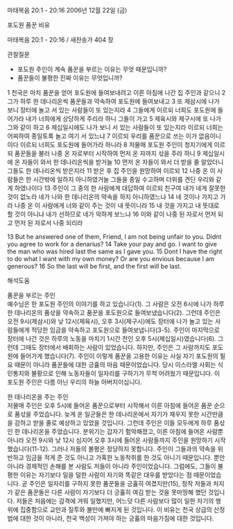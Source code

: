 마태복음 20:1 - 20:16 
2006년 12월 22일 (금)

포도원 품꾼 비유



마태복음 20:1 - 20:16 / 새찬송가 404 장


관찰질문
- 포도원 주인이 계속 품꾼을 부르는 이유는 무엇 때문입니까?
- 품꾼들이 불평한 진짜 이유는 무엇입니까?

1 천국은 마치 품꾼을 얻어 포도원에 들여보내려고 이른 아침에 나간 집 주인과 같으니 2 그가 하루 한 데나리온씩 품꾼들과 약속하여 포도원에 들여보내고 3 또 제삼시에 나가 보니 장터에 놀고 서 있는 사람들이 또 있는지라 4 그들에게 이르되 너희도 포도원에 들어가라 내가 너희에게 상당하게 주리라 하니 그들이 가고 5 제육시와 제구시에 또 나가 그와 같이 하고 6 제십일시에도 나가 보니 서 있는 사람들이 또 있는지라 이르되 너희는 어찌하여 종일토록 놀고 여기 서 있느냐 7 이르되 우리를 품꾼으로 쓰는 이가 없음이니이다 이르되 너희도 포도원에 들어가라 하니라 8 저물매 포도원 주인이 청지기에게 이르되 품꾼들을 불러 나중 온 자로부터 시작하여 먼저 온 자까지 삯을 주라 하니 9 제십일시에 온 자들이 와서 한 데나리온씩을 받거늘 10 먼저 온 자들이 와서 더 받을 줄 알았더니 그들도 한 데나리온씩 받은지라 11 받은 후 집 주인을 원망하여 이르되 12 나중 온 이 사람들은 한 시간밖에 일하지 아니하였거늘 그들을 종일 수고하며 더위를 견딘 우리와 같게 하였나이다 13 주인이 그 중의 한 사람에게 대답하여 이르되 친구여 내가 네게 잘못한 것이 없노라 네가 나와 한 데나리온의 약속을 하지 아니하였느냐 14 네 것이나 가지고 가라 나중 온 이 사람에게 너와 같이 주는 것이 내 뜻이니라 15 내 것을 가지고 내 뜻대로 할 것이 아니냐 내가 선하므로 네가 악하게 보느냐 16 이와 같이 나중 된 자로서 먼저 되고 먼저 된 자로서 나중 되리라  

13  But he answered one of them, Friend, I am not being unfair to you. Didnt you agree to work for a denarius? 14  Take your pay and go. I want to give the man who was hired last the same as I gave you. 15  Dont I have the right to do what I want with my own money? Or are you envious because I am generous? 16  So the last will be first, and the first will be last.

해석도움





품꾼을 부르는 주인  
예수님은 한 포도원 주인의 이야기를 하고 있습니다(1). 그 사람은 오전 6시에 나가 하루 한 데나리온의 품삯을 약속하고 품꾼을 포도원으로 들여보냈습니다(2). 그런데 주인은 오전 9시(제삼시)와 낮 12시(제육시), 오후 3시(제구시)에도 장터에 나가 놀고 있는 사람들에게 적당한 임금을 약속하고 포도원으로 들여보냅니다(3-5). 주인이 마지막으로 장터에 나간 것은 하루의 노동을 마치기 1시간 전인 오후 5시(제십일시)였습니다(6). 그런데 그때도 장터에서 배회하는 사람이 있었습니다. 하지만, 주인은 그 사람까지도 포도원에 들어가게 했습니다(7). 주인이 이렇게 품꾼을 고용한 이유는 사실 자기 포도원의 필요 때문이 아니라 품꾼들에 대한 긍휼의 마음 때문이었습니다. 당시 이스라엘 사회는 식민통치와 불황으로 인해 노동자들이 일자리를 구하기가 무척 어려웠기 때문입니다. 이 포도원 주인은 다름 아닌 우리의 하늘 아버지이십니다.  

한 데나리온을 주는 주인  
저물매 주인은 오후 5시에 들어온 품꾼으로부터 시작해서 이른 아침에 들어온 품꾼 순으로 품삯을 주었습니다. 늦게 온 일군들은 한 데나리온에서 자기가 채우지 못한 시간만큼을 감하고 받을 줄로 예상하고 있었을 것입니다. 그런데 주인은 이들 모두에게 하루 품삯인 한 데나리온을 주었습니다. 분위기는 갑자기 험악해졌고, 이른 아침에 들어온 사람뿐 아니라 오전 9시와 낮 12시 심지어 오후 3시에 들어온 사람들까지 주인을 원망하기 시작했습니다(11-12). 그러나 저들의 불평은 정당하지 못합니다. 주인이 그들과의 약속을 위반하고 임금을 적게 준 것도 아니고 가혹한 노동착취를 한 것도 아니기 때문입니다. 뿐만 아니라 경제적인 손해를 본 사람도 저들이 아니라 주인이었습니다. 그럼에도, 그들이 불평한 이유는 자기보다 일을 덜한 사람이 자기와 똑같은 대우를 받았다는 점 때문이었습니다. 곧 주인은 일자리를 구하지 못한 품꾼들을 긍휼히 여겼지만(15), 정작 저들과 처지가 같은 품꾼들은 다른 사람이 자기보다 더 긍휼히 여김 받는 것을 못마땅해 했던 것입니다. 저들은 처음에는 감격에 겨워 일했지만, 어느덧 다른 사람보다 많이 일한 자기의 행위에 집중함으로 교만과 질투와 불만에 빠지게 된 것입니다. 이 비유는 천국 상급의 산정법에 대한 것이 아니라, 천국 백성이 가져야 하는 긍휼의 마음가짐에 대한 것입니다.